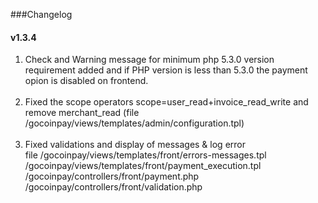 ###Changelog

#### v1.3.4
1) Check and Warning message for minimum php 5.3.0 version requirement added and if PHP version is less than 5.3.0 the payment opion is disabled on frontend.<br><br>
2) Fixed the scope operators scope=user_read+invoice_read_write and remove merchant_read (file 	/gocoinpay/views/templates/admin/configuration.tpl)<br><br>
3) Fixed validations and display of messages & log error<br>
  file /gocoinpay/views/templates/front/errors-messages.tpl<br>
  		 /gocoinpay/views/templates/front/payment_execution.tpl<br>
  		 /gocoinpay/controllers/front/payment.php<br>
  		 /gocoinpay/controllers/front/validation.php<br>

